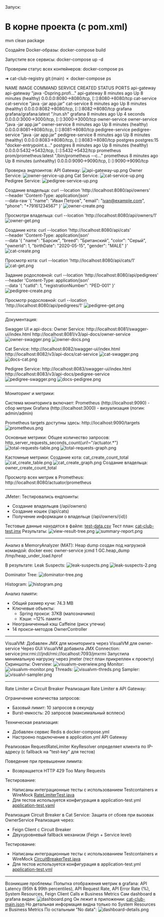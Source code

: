 Запуск:
# В корне проекта (с pom.xml)
mvn clean package

Создайте Docker-образы:
docker-compose build

Запустите все сервисы:
docker-compose up -d

Проверим статус всех контейнеров:
docker-compose ps

➜  cat-club-registry git:(main) ✗ docker-compose ps

NAME               IMAGE                    COMMAND                  SERVICE            CREATED         STATUS                     PORTS
api-gateway        api-gateway              "java -Dspring.profi…"   api-gateway        8 minutes ago   Up 8 minutes (healthy)     0.0.0.0:8080->8080/tcp, [::]:8080->8080/tcp
cat-service        cat-service              "java -jar app.jar"      cat-service        8 minutes ago   Up 8 minutes (healthy)     0.0.0.0:8082->8080/tcp, [::]:8082->8080/tcp
grafana            grafana/grafana:latest   "/run.sh"                grafana            8 minutes ago   Up 4 seconds               0.0.0.0:3000->3000/tcp, [::]:3000->3000/tcp
owner-service      owner-service            "java -jar app.jar"      owner-service      8 minutes ago   Up 8 minutes (healthy)     0.0.0.0:8081->8080/tcp, [::]:8081->8080/tcp
pedigree-service   pedigree-service         "java -jar app.jar"      pedigree-service   8 minutes ago   Up 8 minutes (healthy)     0.0.0.0:8083->8080/tcp, [::]:8083->8080/tcp
postgres           postgres:15              "docker-entrypoint.s…"   postgres           8 minutes ago   Up 8 minutes (healthy)     0.0.0.0:5432->5432/tcp, [::]:5432->5432/tcp
prometheus         prom/prometheus:latest   "/bin/prometheus --c…"   prometheus         8 minutes ago   Up 8 minutes (unhealthy)   0.0.0.0:9090->9090/tcp, [::]:9090->9090/tcp

Проверка эндпоинтов:
API Gateway:
![api-gateway-up.png](img/api-gateway-up.png)
Owner Service:
![owner-service-up.png](img/owner-service-up.png)
Cat Service:
![cat-service-up.png](img/cat-service-up.png)
Pedigree Service:
![pedigree-service-up.png](img/pedigree-service-up.png)

Создание владельца:
curl --location 'http://localhost:8080/api/owners' \
--header 'Content-Type: application/json' \
--data-raw '{
"name": "Иван Петров",
"email": "ivan@example.com",
"phone": "+79161234567"
}'
![owner-create.png](img/owner-create.png)

Просмотри владельца:
curl --location 'http://localhost:8080/api/owners/1'
![owner-get.png](img/owner-get.png)

Создание кота:
curl --location 'http://localhost:8080/api/cats' \
--header 'Content-Type: application/json' \
--data '{
"name": "Барсик",
"breed": "Британский",
"color": "Серый",
"ownerId": 1,
"birthDate": "2020-05-15",
"gender": "MALE"
}'
![cat-create.png](img/cat-create.png)

Просмотр кота:
curl --location 'http://localhost:8080/api/cats/1'
![cat-get.png](img/cat-get.png)

Задание родословной:
curl --location 'http://localhost:8080/api/pedigrees' \
--header 'Content-Type: application/json' \
--data '{
"catId": 1,
"registrationNumber": "PED-001"
}'
![pedigree-create.png](img/pedigree-create.png)

Просмотр родословной:
curl --location 'http://localhost:8080/api/pedigrees/1'
![pedigree-get.png](img/pedigree-get.png)

_________________________________________________________

Документация:

Swagger UI и api-docs:
Owner Service:
http://localhost:8081/swagger-ui/index.html
http://localhost:8081/v3/api-docs/owner-service
![owner-swagger.png](img/owner-swagger.png)
![owner-docs.png](img/owner-docs.png)

Cat Service:
http://localhost:8082/swagger-ui/index.html
http://localhost:8082/v3/api-docs/cat-service
![cat-swagger.png](img/cat-swagger.png)
![docs-cat.png](img/docs-cat.png)

Pedigree Service:
http://localhost:8083/swagger-ui/index.html
http://localhost:8083/v3/api-docs/pedigree-service
![pedigree-swagger.png](img/pedigree-swagger.png)
![docs-pedigree.png](img/docs-pedigree.png)
__________________________________________________________

Мониторинг и метрики:

Система мониторинга включает:
Prometheus (http://localhost:9090) - сбор метрик
Grafana (http://localhost:3000) - визуализация (логин: admin/admin)

Prometheus targets доступны здесь: http://localhost:9090/targets
![prometheus.png](img/prometheus.png)

Основные метрики:
Общее количество запросов:
http_server_requests_seconds_count{uri!~"/actuator.*"}
![total-requests-table.png](img/total-requests-table.png)
![total-requests-graph.png](img/total-requests-graph.png)

Кастомные метрики:
Создание кота:
cat_create_count_total
![cat_create_table.png](img/cat_create_table.png)
![cat_create_graph.png](img/cat_create_graph.png)
Создание владельца:
owner_create_count_total

Просмотр всех метрик в Prometheus:
http://localhost:8080/actuator/prometheus

_______________________________________________________________

JMeter:
Тестировались ендпоинты:
- Создание владельцев (/api/owners)
- Создание кошек (/api/cats)
- Получение информации о владельце (/api/owners/{id})

Тестовые данные находятся в файле:
[test-data.csv](jmeter/test-data.csv)
Тест план:
[cat-club-test.jmx](jmeter/cat-club-test.jmx)
Результаты:
![view-result-tree.png](img/view-result-tree.png)
![summary-report.png](img/summary-report.png)
_________________________________________________________________

Анализ в MemoryAnalyzer (MAT):
Heap dump создан под нагрузкой командой:
docker exec owner-service jcmd 1 GC.heap_dump /tmp/heap_under_load.hprof

В результате:
Leak Suspects:
![leak-suspects.png](img/leak-suspects.png)
![leak-suspects-2.png](img/leak-suspects-2.png)

Dominator Tree:
![dominator-tree.png](img/dominator-tree.png)

Histogram:
![histogram.png](img/histogram.png)

Анализ памяти:
- Общий размер кучи: 74.3 MB
- Ключевые объекты:
    - Spring прокси: 37KB (малозначимо)
    - Кэши: ~12% памяти
- Неограниченный кэш Caffeine (риск утечки)
- 14 прокси-методов OwnerController
__________________________________________________________________
VisualVM:
Добавлен JMX для мониторинга через VisualVM для owner-service
Через GUI VisualVM добавила JMX Connection:
service:jmx:rmi:///jndi/rmi://localhost:7093/jmxrmi
Запустила минимальную нагрузку через jmeter (тест план прикреплен к проекту)
Скриншоты:
Overview:
![visualvm-overwiew.png](img/visualvm-overwiew.png)
Monitor:
![visualvm-monitor.png](img/visualvm-monitor.png)
Threads:
![visualvm-threds.png](img/visualvm-threds.png)
Sampler:
![visualvl-sampler.png](img/visualvl-sampler.png)
__________________________________________________________________
Rate Limiter и Circuit Breaker
Реализация Rate Limiter в API Gateway:

Ограничение количества запросов:
- Базовый лимит: 10 запросов в секунду
- Burst-емкость: 20 запросов (максимальный всплеск)

Техническая реализация:
- Добавлен сервис Redis в docker-compose.yml
- Настроено подключение в application.yml API Gateway

Реализован RequestRateLimiter
KeyResolver определяет клиента по IP-адресу (с fallback на "test-key" для тестов)

Поведение при превышении лимита:
- Возвращается HTTP 429 Too Many Requests

Тестирование:
- Написаны интеграционные тесты с использованием Testcontainers и WireMock 
[RateLimiterTest.java](api-gateway/src/test/java/org/catclub/gateway/RateLimiterTest.java)
- Для тестов используется конфигурация в application-test.yml
[application-test.yaml](api-gateway/src/test/resources/application-test.yaml)

Реализация Circuit Breaker в Cat Service:
Защита от сбоев при вызовах OwnerService
Реализация через:
- Feign Client с Circuit Breaker
- Двухуровневый fallback механизм (Feign + Service level)

Тестирование:
- Написаны интеграционные тесты с использованием Testcontainers и WireMock
[CircuitBreakerTest.java](cat-service/src/test/java/org/catclub/cat/CircuitBreakerTest.java)
- Для тестов используется конфигурация в application-test.yml
[application-test.yml](cat-service/src/test/resources/application-test.yml)

__________________________________________________________________
Возникшие проблемы:
Попытка отображения метрик в grafana:
API Latency (95th & 99th percentiles), API Request Rate, API Error Rate (%), System Resources,
Feign Client Calls и Business Metrics
Сам dashboard в grafana виден:
![dashboard.png](img/dashboard.png)
Он лежит в приложении:
[cat-club-main.json](monitoring/grafana/dashboards/cat-club-main.json)
Но детальная информация видна только по System Resources и Business Metrics
По остальным "No data":
![dashboard-details.png](img/dashboard-details.png)